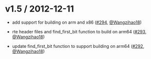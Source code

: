 v1.5 / 2012-12-11
========================

* add support for building on arm and x86 ([#294](https://github.com/openebs/istgt/pull/294),
  [@Wangzihao18](https://github.com/Wangzihao18))  

* rte header files and find_first_bit function to build on arm64 ([#293](https://github.com/openebs/istgt/pull/293),
  [@Wangzihao18](https://github.com/Wangzihao18))  

* update find_first_bit function to support building on arm64 ([#292](https://github.com/openebs/istgt/pull/292),
  [@Wangzihao18](https://github.com/Wangzihao18))  


